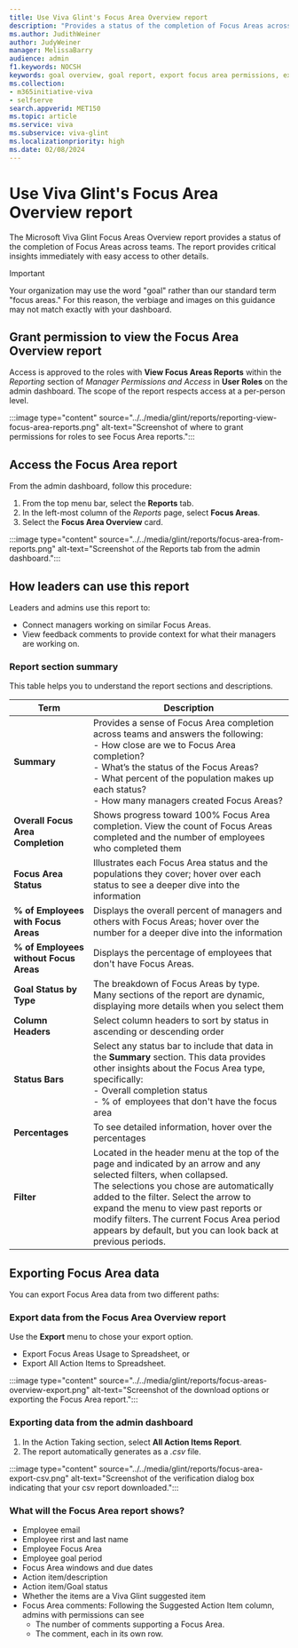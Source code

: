 ```yaml
---
title: Use Viva Glint's Focus Area Overview report
description: "Provides a status of the completion of Focus Areas across teams, at-a-glance critical insights, and access to other details."
ms.author: JudithWeiner
author: JudyWeiner
manager: MelissaBarry
audience: admin
f1.keywords: NOCSH
keywords: goal overview, goal report, export focus area permissions, export focus areas, roles with focus area permissions
ms.collection:  
- m365initiative-viva
- selfserve 
search.appverid: MET150 
ms.topic: article
ms.service: viva
ms.subservice: viva-glint
ms.localizationpriority: high
ms.date: 02/08/2024
---
```


# Use Viva Glint's Focus Area Overview report

The Microsoft Viva Glint Focus Areas Overview report provides a status of the completion of Focus Areas across teams. The report provides critical insights immediately with easy access to other details.  

>[!IMPORTANT]
>Your organization may use the word "goal" rather than our standard term "focus areas." For this reason, the verbiage and images on this guidance may not match exactly with your dashboard. 

## Grant permission to view the Focus Area Overview report 

Access is approved to the roles with **View Focus Areas Reports** within the *Reporting* section of *Manager Permissions and Access* in **User Roles** on the admin dashboard. The scope of the report respects access at a per-person level. 

:::image type="content" source="../../media/glint/reports/reporting-view-focus-area-reports.png" alt-text="Screenshot of where to grant permissions for roles to see Focus Area reports.":::

## Access the Focus Area report 

From the admin dashboard, follow this procedure: 

1. From the top menu bar, select the **Reports** tab. 
1. In the left-most column of the *Reports* page, select **Focus Areas**.  
1. Select the **Focus Area Overview** card.

:::image type="content" source="../../media/glint/reports/focus-area-from-reports.png" alt-text="Screenshot of the Reports tab from the admin dashboard.":::

## How leaders can use this report 

Leaders and admins use this report to: 

- Connect managers working on similar Focus Areas. 
- View feedback comments to provide context for what their managers are working on. 

### Report section summary 

This table helps you to understand the report sections and descriptions.

| **Term** | **Description** | 
|---|---|
| **Summary** | Provides a sense of Focus Area completion across teams and answers the following: <br> - How close are we to Focus Area completion?<br>- What’s the status of the Focus Areas? <br>- What percent of the population makes up each status?<br>- How many managers created Focus Areas?|
| **Overall Focus Area Completion** | Shows progress toward 100% Focus Area completion. View the count of Focus Areas completed and the number of employees who completed them |
| **Focus Area Status** | Illustrates each Focus Area status and the populations they cover; hover over each status to see a deeper dive into the information|
| **% of Employees with Focus Areas** | Displays the overall percent of managers and others with Focus Areas; hover over the number for a deeper dive into the information | 
| **% of Employees without Focus Areas** | Displays the percentage of employees that don't have Focus Areas. |
| **Goal Status by Type** | The breakdown of Focus Areas by type. Many sections of the report are dynamic, displaying more details when you select them |
| **Column Headers** | Select column headers to sort by status in ascending or descending order |
| **Status Bars** | Select any status bar to include that data in the **Summary** section. This data provides other insights about the Focus Area type, specifically: <br>- Overall completion status <br>- % of  employees that don't have the focus area| 
| **Percentages** | To see detailed information, hover over the percentages|
| **Filter** | Located in the header menu at the top of the page and indicated by an arrow and any selected filters, when collapsed. <br> The selections you chose are automatically added to the filter. Select the arrow to expand the menu to view past reports or modify filters. The current Focus Area period appears by default, but you can look back at previous periods.|

## Exporting Focus Area data  

You can export Focus Area data from two different paths: 

### Export data from the Focus Area Overview report 

Use the **Export** menu to chose your export option. 
- Export Focus Areas Usage to Spreadsheet, or
- Export All Action Items to Spreadsheet.

:::image type="content" source="../../media/glint/reports/focus-areas-overview-export.png" alt-text="Screenshot of the download options or exporting the Focus Area report.":::

### Exporting data from the admin dashboard 

1. In the Action Taking section, select **All Action Items Report**.
1. The report automatically generates as a *.csv* file.

:::image type="content" source="../../media/glint/reports/focus-area-export-csv.png" alt-text="Screenshot of the verification dialog box indicating that your csv report downloaded.":::


### What will the Focus Area report shows? 

- Employee email 
- Employee rirst and last name 
- Employee Focus Area 
- Employee goal period 
- Focus Area windows and due dates 
- Action item/description 
- Action item/Goal status 
- Whether the items are a Viva Glint suggested item 
- Focus Area comments: Following the Suggested Action Item column, admins with permissions can see
   - The number of comments supporting a Focus Area.
   - The comment, each in its own row. 

